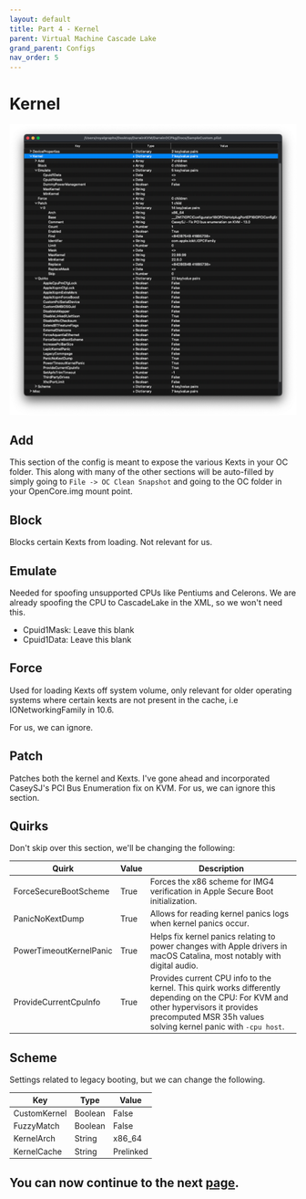 ```yaml
---
layout: default
title: Part 4 - Kernel
parent: Virtual Machine Cascade Lake
grand_parent: Configs
nav_order: 5
---
```


# Kernel

<p align="center">
  <img src="../../../assets/OpenCoreKernel.png">
</p>

## Add

This section of the config is meant to expose the various Kexts in your OC folder. This along with many of the other sections will be auto-filled by simply going to ``File -> OC Clean Snapshot`` and going to the OC folder in your OpenCore.img mount point.

## Block

Blocks certain Kexts from loading. Not relevant for us.

## Emulate

Needed for spoofing unsupported CPUs like Pentiums and Celerons. We are already spoofing the CPU to CascadeLake in the XML, so we won't need this.

- Cpuid1Mask: Leave this blank
- Cpuid1Data: Leave this blank

## Force

Used for loading Kexts off system volume, only relevant for older operating systems where certain kexts are not present in the cache, i.e IONetworkingFamily in 10.6.

For us, we can ignore.

## Patch

Patches both the kernel and Kexts. I've gone ahead and incorporated CaseySJ's PCI Bus Enumeration fix on KVM. For us, we can ignore this section.

## Quirks

Don't skip over this section, we'll be changing the following:

| Quirk  | Value | Description | 
| ----- | ----- | ----- |
| ForceSecureBootScheme | True | Forces the x86 scheme for IMG4 verification in Apple Secure Boot initialization. |
| PanicNoKextDump | True | Allows for reading kernel panics logs when kernel panics occur. |
| PowerTimeoutKernelPanic | True | Helps fix kernel panics relating to power changes with Apple drivers in macOS Catalina, most notably with digital audio. |
| ProvideCurrentCpuInfo | True | Provides current CPU info to the kernel. This quirk works differently depending on the CPU: For KVM and other hypervisors it provides precomputed MSR 35h values solving kernel panic with ``-cpu host``. |

## Scheme

Settings related to legacy booting, but we can change the following.

| Key  | Type | Value | 
| ----- | ----- | ----- |
| CustomKernel | Boolean | False |
| FuzzyMatch | Boolean | False |
| KernelArch | String | x86_64 |
| KernelCache | String | Prelinked |

## You can now continue to the next <a href="05-Misc.html">page</a>.